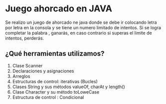 # Juego ahorcado en JAVA
Se realizo un juego de ahorcado ne java donde se debe ir colocando letra por letra en la consola y se tiene un numero limitado de intentos. Si se logra completar la palabra , ganarás, en caso contrario si superas el limite de intentos, perderás.

## ¿Qué herramientas utilizamos?
1. Clase Scanner
2. Declaraciones y asignaciones
3. Arreglos
4. Estructuras de control: iterativas (Bucles)
5. Clases String y sus métodos valueOf, charAt y length()
6. Clase Character y su método toLoweCase
7. Estructura de control : Condicional
